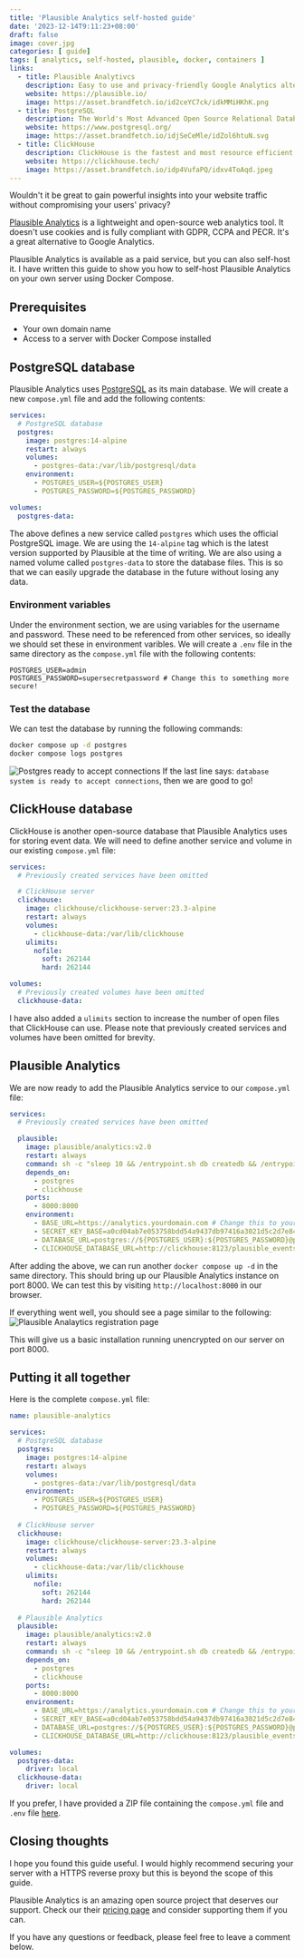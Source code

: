 ```yaml
---
title: 'Plausible Analytics self-hosted guide'
date: '2023-12-14T9:11:23+08:00'
draft: false
image: cover.jpg
categories: [ guide]
tags: [ analytics, self-hosted, plausible, docker, containers ]
links:
  - title: Plausible Analytivcs
    description: Easy to use and privacy-friendly Google Analytics alternative
    website: https://plausible.io/
    image: https://asset.brandfetch.io/id2ceYC7ck/idkMMiHKhK.png
  - title: PostgreSQL
    description: The World's Most Advanced Open Source Relational Database
    website: https://www.postgresql.org/
    image: https://asset.brandfetch.io/idjSeCeMle/idZol6htuN.svg
  - title: ClickHouse
    description: ClickHouse is the fastest and most resource efficient open-source database for real-time apps and analytics.
    website: https://clickhouse.tech/
    image: https://asset.brandfetch.io/idp4VufaPQ/idxv4ToAqd.jpeg
---
```


Wouldn't it be great to gain powerful insights into your website traffic without compromising your users' privacy?

[Plausible Analytics](https://plausible.io/) is a lightweight and open-source web analytics tool. It doesn't use cookies and is fully compliant with GDPR, CCPA and PECR. It's a great alternative to Google Analytics.

Plausible Analytics is available as a paid service, but you can also self-host it. I have written this guide to show you how to self-host Plausible Analytics on your own server using Docker Compose.

## Prerequisites

- Your own domain name
- Access to a server with Docker Compose installed

## PostgreSQL database

Plausible Analytics uses [PostgreSQL](https://www.postgresql.org/) as its main database. We will create a new `compose.yml` file and add the following contents:

```yaml
services:
  # PostgreSQL database
  postgres:
    image: postgres:14-alpine
    restart: always
    volumes:
      - postgres-data:/var/lib/postgresql/data
    environment:
      - POSTGRES_USER=${POSTGRES_USER}
      - POSTGRES_PASSWORD=${POSTGRES_PASSWORD}

volumes:
  postgres-data:
```

The above defines a new service called `postgres` which uses the official PostgreSQL image. We are using the `14-alpine` tag which is the latest version supported by Plausible at the time of writing. We are also using a named volume called `postgres-data` to store the database files. This is so that we can easily upgrade the database in the future without losing any data.

### Environment variables

Under the environment section, we are using variables for the username and password. These need to be referenced from other services, so ideally we should set these in environment varibles. We will create a `.env` file in the same directory as the `compose.yml` file with the following contents:

```
POSTGRES_USER=admin
POSTGRES_PASSWORD=supersecretpassword # Change this to something more secure!
```

### Test the database

We can test the database by running the following commands:

```bash
docker compose up -d postgres
docker compose logs postgres
```

![Postgres ready to accept connections](images/postgres-ready.png)
If the last line says: `database system is ready to accept connections`, then we are good to go!

## ClickHouse database

ClickHouse is another open-source database that Plausible Analytics uses for storing event data. We will need to define another service and volume in our existing `compose.yml` file: 

```yaml
services: 
  # Previously created services have been omitted

  # ClickHouse server
  clickhouse:
    image: clickhouse/clickhouse-server:23.3-alpine
    restart: always
    volumes:
      - clickhouse-data:/var/lib/clickhouse
    ulimits:
      nofile:
        soft: 262144
        hard: 262144

volumes:
  # Previously created volumes have been omitted
  clickhouse-data:
```

I have also added a `ulimits` section to increase the number of open files that ClickHouse can use. Please note that previously created services and volumes have been omitted for brevity.

## Plausible Analytics

We are now ready to add the Plausible Analytics service to our `compose.yml` file:

```yaml
services:
  # Previously created services have been omitted

  plausible:
    image: plausible/analytics:v2.0
    restart: always
    command: sh -c "sleep 10 && /entrypoint.sh db createdb && /entrypoint.sh db migrate && /entrypoint.sh run"
    depends_on:
      - postgres
      - clickhouse
    ports:
      - 8000:8000
    environment:
      - BASE_URL=https://analytics.yourdomain.com # Change this to your domain
      - SECRET_KEY_BASE=a0cd04ab7e053758bdd54a9437db97416a3021d5c2d7e847b15ee72006d1517f # Use `openssl rand -hex 64` to generate a new key
      - DATABASE_URL=postgres://${POSTGRES_USER}:${POSTGRES_PASSWORD}@postgres:5432/plausible  # References environment variables defined in the postgres step
      - CLICKHOUSE_DATABASE_URL=http://clickhouse:8123/plausible_events
```

After adding the above, we can run another `docker compose up -d` in the same directory. This should bring up our Plausible Analytics instance on port 8000. We can test this by visiting `http://localhost:8000` in our browser. 

If everything went well, you should see a page similar to the following: ![Plausible Analaytics registration page](images/plausible-register.png)

This will give us a basic installation running unencrypted on our server on port 8000.

## Putting it all together

Here is the complete `compose.yml` file:

```yaml
name: plausible-analytics

services:
  # PostgreSQL database
  postgres:
    image: postgres:14-alpine
    restart: always
    volumes:
      - postgres-data:/var/lib/postgresql/data
    environment:
      - POSTGRES_USER=${POSTGRES_USER}
      - POSTGRES_PASSWORD=${POSTGRES_PASSWORD}
  
  # ClickHouse server
  clickhouse:
    image: clickhouse/clickhouse-server:23.3-alpine
    restart: always
    volumes:
      - clickhouse-data:/var/lib/clickhouse
    ulimits:
      nofile:
        soft: 262144
        hard: 262144
  
  # Plausible Analytics
  plausible:
    image: plausible/analytics:v2.0
    restart: always
    command: sh -c "sleep 10 && /entrypoint.sh db createdb && /entrypoint.sh db migrate && /entrypoint.sh run"
    depends_on:
      - postgres
      - clickhouse
    ports:
      - 8000:8000
    environment:
      - BASE_URL=https://analytics.yourdomain.com # Change this to your domain
      - SECRET_KEY_BASE=a0cd04ab7e053758bdd54a9437db97416a3021d5c2d7e847b15ee72006d1517f # Use `openssl rand -hex 64` to generate a new key
      - DATABASE_URL=postgres://${POSTGRES_USER}:${POSTGRES_PASSWORD}@postgres:5432/plausible  # References environment variables defined in the postgres step
      - CLICKHOUSE_DATABASE_URL=http://clickhouse:8123/plausible_events

volumes:
  postgres-data:
    driver: local
  clickhouse-data:
    driver: local
```

If you prefer, I have provided a ZIP file containing the `compose.yml` file and `.env` file [here](plausible-analytics.zip).

## Closing thoughts

I hope you found this guide useful. I would highly recommend securing your server with a HTTPS reverse proxy but this is beyond the scope of this guide.

Plausible Analytics is an amazing open source project that deserves our support. Check our their [pricing page](https://plausible.io/#pricing) and consider supporting them if you can.

If you have any questions or feedback, please feel free to leave a comment below.